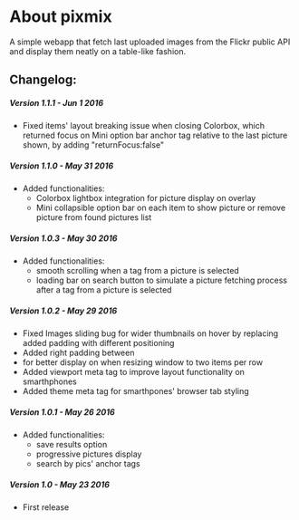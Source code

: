 # About pixmix
A simple webapp that fetch last uploaded images from the Flickr public API and display them neatly on a table-like fashion.

## Changelog:

##### Version 1.1.1 - Jun 1 2016
* Fixed items' layout breaking issue when closing Colorbox, which returned focus on Mini option bar anchor tag relative to the last picture shown, by adding "returnFocus:false"

##### Version 1.1.0 - May 31 2016
* Added functionalities: 
  + Colorbox lightbox integration for picture display on overlay <div>
  + Mini collapsible option bar on each item to show picture or remove picture from found pictures list 

##### Version 1.0.3 - May 30 2016
* Added functionalities:
  + smooth scrolling when a tag from a picture is selected
  + loading bar on search button to simulate a picture fetching process after a tag from a picture is selected

##### Version 1.0.2 - May 29 2016
* Fixed Images sliding bug for wider thumbnails on hover by replacing added padding with different positioning
* Added right padding between <li> for better display on when resizing window to two items per row
* Added viewport meta tag to improve layout functionality on smarthphones
* Added theme meta tag for smarthpones' browser tab styling

##### Version 1.0.1 - May 26 2016
* Added functionalities:
  + save results option
  + progressive pictures display 
  + search by pics' anchor tags

##### Version 1.0 - May 23 2016
* First release
